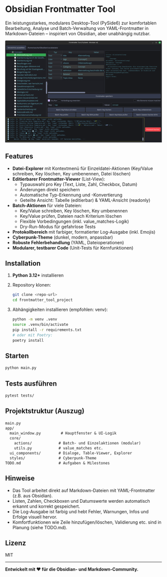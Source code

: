 # Obsidian Frontmatter Tool

Ein leistungsstarkes, modulares Desktop-Tool (PySide6) zur komfortablen Bearbeitung, Analyse und Batch-Verwaltung von YAML-Frontmatter in Markdown-Dateien – inspiriert von Obsidian, aber unabhängig nutzbar.

![Screenshot](image.png)

## Features

- **Datei-Explorer** mit Kontextmenü für Einzeldatei-Aktionen (Key/Value schreiben, Key löschen, Key umbenennen, Datei löschen)
- **Editierbarer Frontmatter-Viewer** (List-View):
  - Typauswahl pro Key (Text, Liste, Zahl, Checkbox, Datum)
  - Änderungen direkt speichern
  - Automatische Typ-Erkennung und -Konvertierung
  - Geteilte Ansicht: Tabelle (editierbar) & YAML-Ansicht (readonly)
- **Batch-Aktionen** für viele Dateien:
  - Key/Value schreiben, Key löschen, Key umbenennen
  - Key/Value prüfen, Dateien nach Kriterium löschen
  - Flexible Vorbedingungen (inkl. value_matches-Logik)
  - Dry-Run-Modus für gefahrlose Tests
- **Protokollbereich** mit farbiger, formatierter Log-Ausgabe (inkl. Emojis)
- **Cyberpunk-Theme** (dunkel, modern, anpassbar)
- **Robuste Fehlerbehandlung** (YAML, Dateioperationen)
- **Modularer, testbarer Code** (Unit-Tests für Kernfunktionen)

## Installation

1. **Python 3.12+** installieren
2. Repository klonen:

   ```zsh
   git clone <repo-url>
   cd frontmatter_tool_project
   ```

3. Abhängigkeiten installieren (empfohlen: venv):

   ```zsh
   python -m venv .venv
   source .venv/bin/activate
   pip install -r requirements.txt
   # oder mit Poetry:
   poetry install
   ```

## Starten

```zsh
python main.py
```

## Tests ausführen

```zsh
pytest tests/
```

## Projektstruktur (Auszug)

```text
main.py
app/
  main_window.py         # Hauptfenster & UI-Logik
  core/
    actions/            # Batch- und Einzelaktionen (modular)
    utils.py            # value_matches etc.
  ui_components/        # Dialoge, Table-Viewer, Explorer
  styles/               # Cyberpunk-Theme
TODO.md                 # Aufgaben & Milestones
```

## Hinweise

- Das Tool arbeitet direkt auf Markdown-Dateien mit YAML-Frontmatter (z.B. aus Obsidian).
- Listen, Zahlen, Checkboxen und Datumswerte werden automatisch erkannt und korrekt gespeichert.
- Die Log-Ausgabe ist farbig und hebt Fehler, Warnungen, Infos und Erfolge visuell hervor.
- Komfortfunktionen wie Zeile hinzufügen/löschen, Validierung etc. sind in Planung (siehe TODO.md).

## Lizenz

MIT

---

**Entwickelt mit ❤️ für die Obsidian- und Markdown-Community.**
